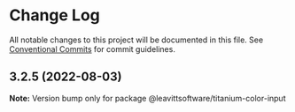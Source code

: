 # Change Log

All notable changes to this project will be documented in this file.
See [Conventional Commits](https://conventionalcommits.org) for commit guidelines.

## 3.2.5 (2022-08-03)

**Note:** Version bump only for package @leavittsoftware/titanium-color-input
